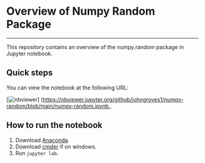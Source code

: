 # Overview of Numpy Random Package

***

This repository contains an overview of the numpy.random package in Jupyter notebook.

## Quick steps

You can view the notebook at the following URL:

[![nbviewer](https://raw.githubusercontent.com/jupyter/design/master/logos/Badges/nbviewer_badge.svg)]
(https://nbviewer.jupyter.org/github/johngroves1/numpy-random/blob/main/numpy-random.ipynb_

## How to run the notebook

1. Download [Anaconda](https://www.anaconda.com/products/individual).
2. Download [cmder](https://cmder.net/) if on windows.
3. Run `jupyter lab`.

